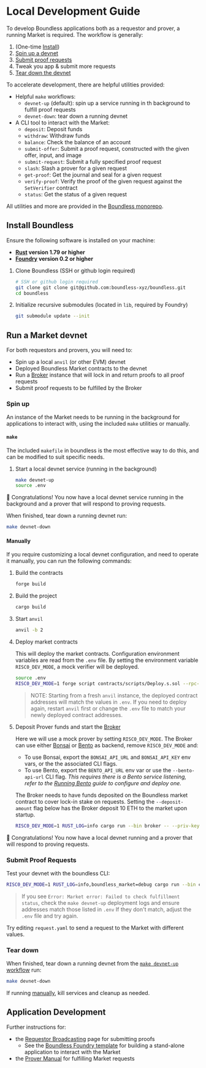 # Local Development Guide

To develop Boundless applications both as a requestor and prover, a running Market is required.
The workflow is generally:

1. (One-time [Install](#install-boundless))
2. [Spin up a devnet](#run-a-market-devnet)
3. [Submit proof requests](#submit-proof-requests)
4. Tweak you app & submit more requests
5. [Tear down the devnet](#tear-down)

To accelerate development, there are helpful utilities provided:

- Helpful `make` workflows:
  - `devnet-up` (default): spin up a service running in th background to fulfill proof requests
  - `devnet-down`: tear down a running devnet
- A CLI tool to interact with the Market:
  - `deposit`: Deposit funds
  - `withdraw`: Withdraw funds
  - `balance`: Check the balance of an account
  - `submit-offer`: Submit a proof request, constructed with the given offer, input, and image
  - `submit-request`: Submit a fully specified proof request
  - `slash`: Slash a prover for a given request
  - `get-proof`: Get the journal and seal for a given request
  - `verify-proof`: Verify the proof of the given request against the `SetVerifier` contract
  - `status`: Get the status of a given request

All utilities and more are provided in the [Boundless monorepo](https://github.com/boundless-xyz/boundless).

## Install Boundless

Ensure the following software is installed on your machine:

- **[Rust](https://www.rust-lang.org/tools/install) version 1.79 or higher**
- **[Foundry](https://book.getfoundry.sh/getting-started/installation) version 0.2 or higher**

1. Clone Boundless (SSH or github login required)
   ```sh
   # SSH or github login required
   git clone git clone git@github.com:boundless-xyz/boundless.git
   cd boundless
   ```

2. Initialize recursive submodules (located in `lib`, required by Foundry)
   ```sh
   git submodule update --init
   ```

## Run a Market devnet

For both requestors and provers, you will need to:

- Spin up a local `anvil` (or other EVM) devnet
- Deployed Boundless Market contracts to the devnet
- Run a [Broker][page-broker] instance that will lock in and return proofs to all proof requests
- Submit proof requests to be fulfilled by the Broker

### Spin up

An instance of the Market needs to be running in the background for applications to interact with, using the included `make` utilities or manually.

#### `make`

The included `makefile` in boundless is the most effective way to do this, and can be modified to suit specific needs.

1. Start a local devnet service (running in the background)
   ```sh
   make devnet-up
   source .env
   ```

🎉 Congratulations!
You now have a local devnet service running in the background and a prover that will respond to proving requests.

When finished, tear down a running devnet run:

```sh
make devnet-down
```

#### Manually

If you require customizing a local devnet configuration, and need to operate it manually, you can run the following commands:

1. Build the contracts

   ```sh
   forge build
   ```

2. Build the project

   ```sh
   cargo build
   ```

3. Start `anvil`

   ```sh
   anvil -b 2
   ```

4. Deploy market contracts

   This will deploy the market contracts.
   Configuration environment variables are read from the `.env` file.
   By setting the environment variable `RISC0_DEV_MODE`, a mock verifier will be deployed.

   ```sh
   source .env
   RISC0_DEV_MODE=1 forge script contracts/scripts/Deploy.s.sol --rpc-url $RPC_URL --broadcast -vv
   ```

   > NOTE: Starting from a fresh `anvil` instance, the deployed contract addresses will match the values in `.env`.
   > If you need to deploy again, restart `anvil` first or change the `.env` file to match your newly deployed contract addresses.

5. Deposit Prover funds and start the [Broker][page-broker]

   Here we will use a mock prover by setting `RISC0_DEV_MODE`.
   The Broker can use either [Bonsai][bonsai-homepage] or [Bento][page-bento] as backend, remove `RISC0_DEV_MODE` and:

   - To use Bonsai, export the `BONSAI_API_URL` and `BONSAI_API_KEY` env vars, or the the associated CLI flags.
   - To use Bento, export the `BENTO_API_URL` env var or use the `--bento-api-url` CLI flag.
     _This requires there is a Bento service listening, refer to the [Running Bento][page-bento-running] guide to configure and deploy one._

   The Broker needs to have funds deposited on the Boundless market contract to cover lock-in stake on requests.
   Setting the `--deposit-amount` flag below has the Broker deposit 10 ETH to the market upon startup.

   ```sh
   RISC0_DEV_MODE=1 RUST_LOG=info cargo run --bin broker -- --priv-key ${PROVER_PRIVATE_KEY:?} --proof-market-addr ${PROOF_MARKET_ADDRESS:?} --set-verifier-addr ${SET_VERIFIER_ADDRESS:?} --deposit-amount 10
   ```

🎉 Congratulations!
You now have a local devnet running and a prover that will respond to proving requests.

### Submit Proof Requests

Test your devnet with the boundless CLI:

```sh
RISC0_DEV_MODE=1 RUST_LOG=info,boundless_market=debug cargo run --bin cli -- submit-request request.yaml --wait
```

> If you see `Error: Market error: Failed to check fulfillment status`,
> check the `make devnet-up` deployment logs and ensure addresses match those listed in `.env`
> If they don't match, adjust the `.env` file and try again.

Try editing `request.yaml` to send a request to the Market with different values.

### Tear down

When finished, tear down a running devnet from the [`make devnet-up` workflow](#make) run:

```sh
make devnet-down
```

If running [manually](#manually), kill services and cleanup as needed.

## Application Development

Further instructions for:

- the [Requestor Broadcasting][page-requestor-broadcast] page for submitting proofs
  - See the [Boundless Foundry template][boundless-foundry-template-repo] for building a stand-alone application to interact with the Market
- the [Prover Manual][page-prover-manual] for fulfilling Market requests

[page-bento]: ../prover-manual/bento/README.md
[page-broker]: ../prover-manual/broker/README.md
[page-bento-running]: ../prover-manual/bento/running_bento.md
[page-requestor-broadcast]: ../requestor-manual/broadcasting.md
[page-prover-manual]: ../prover-manual/README.md
[page-market-design]: ./matching.md
[boundless-foundry-template-repo]: https://github.com/boundless-xyz/boundless-foundry-template/
[term-broker]: ../prover-manual/broker/README.md
[bonsai-homepage]: https://www.bonsai.xyz/
